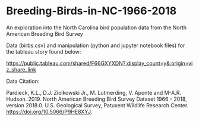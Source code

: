 # Breeding-Birds-in-NC-1966-2018
An exploration into the North Carolina bird population data from the North American Breeding Bird Survey

Data (birbs.csv) and manipulation (python and jupyter notebook files) for the tableau story found below:

https://public.tableau.com/shared/F66GXYXDN?:display_count=y&:origin=viz_share_link

Data Citation:

Pardieck, K.L., D.J. Ziolkowski Jr., M. Lutmerding, V. Aponte and M-A.R. Hudson. 2019. North American Breeding Bird Survey Dataset 1966 - 2018, version 2018.0. U.S. Geological Survey, Patuxent Wildlife Research Center. https://doi.org/10.5066/P9HE8XYJ.
